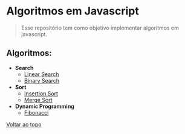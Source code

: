 # Algoritmos em Javascript

> Esse repositório tem como objetivo implementar algoritmos em javascript.
## Algoritmos:

* **Search**
    * [Linear Search](search/linearSearch/)
    * [Binary Search](search/binarySearch/)
* **Sort**
    * [Insertion Sort](sort/insertion-sort/)
    * [Merge Sort](sort/mergeSort/)
* **Dynamic Programming**
    * [Fibonacci](dynamic-programming/fibonacci/)

[Voltar ao topo](#algoritmos-em-javascript)